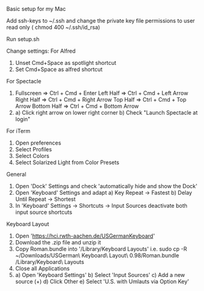 Basic setup for my Mac

Add ssh-keys to ~/.ssh and change the private key file permissions to user read only ( chmod 400 ~/.ssh/id_rsa)

Run setup.sh

Change settings:
For Alfred
 1. Unset Cmd+Space as spotlight shortcut
 2. Set Cmd+Space as alfred shortcut

For Spectacle
 1. Fullscreen  => Ctrl + Cmd + Enter
    Left Half   => Ctrl + Cmd + Left Arrow
    Right Half  => Ctrl + Cmd + Right Arrow
    Top Half    => Ctrl + Cmd + Top Arrow
    Bottom Half => Ctrl + Cmd + Bottom Arrow
 2. a) Click right arrow on lower right corner
    b) Check "Launch Spectacle at login"


For iTerm
 1. Open preferences
 2. Select Profiles
 3. Select Colors
 4. Select Solarized Light from Color Presets

General
 1. Open 'Dock' Settings and check 'automatically hide and show the Dock'
 2. Open 'Keyboard' Settings and adapt
    a) Key Repeat -> Fastest
    b) Delay Until Repeat -> Shortest
 3. In 'Keyboard' Settings -> Shortcuts -> Input Sources deactivate both input
    source shortcuts

Keyboard Layout
 1. Open 'https://hci.rwth-aachen.de/USGermanKeyboard'
 2. Download the .zip file and unzip it
 3. Copy Roman.bundle into '/Library/Keyboard Layouts'
    i.e. sudo cp -R ~/Downloads/USGerman\ Keyboard\ Layout\ 0.98/Roman.bundle /Library/Keyboard\ Layouts
 4. Close all Applications
 5. a) Open 'Keyboard Settings'
    b) Select 'Input Sources'
    c) Add a new source (+)
    d) Click Other
    e) Select 'U.S. with Umlauts via Option Key'
